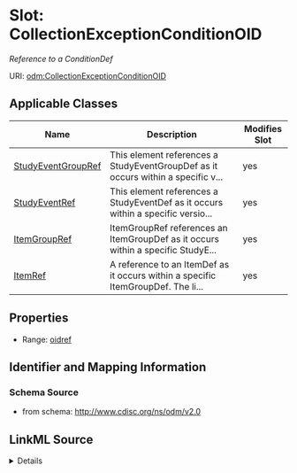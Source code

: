 # Slot: CollectionExceptionConditionOID


_Reference to a ConditionDef_



URI: [odm:CollectionExceptionConditionOID](http://www.cdisc.org/ns/odm/v2.0/CollectionExceptionConditionOID)



<!-- no inheritance hierarchy -->




## Applicable Classes

| Name | Description | Modifies Slot |
| --- | --- | --- |
[StudyEventGroupRef](StudyEventGroupRef.md) | This element references a StudyEventGroupDef as it occurs within a specific v... |  yes  |
[StudyEventRef](StudyEventRef.md) | This element references a StudyEventDef as it occurs within a specific versio... |  yes  |
[ItemGroupRef](ItemGroupRef.md) | ItemGroupRef references an ItemGroupDef as it occurs within a specific StudyE... |  yes  |
[ItemRef](ItemRef.md) | A reference to an ItemDef as it occurs within a specific ItemGroupDef. The li... |  yes  |







## Properties

* Range: [oidref](oidref.md)





## Identifier and Mapping Information







### Schema Source


* from schema: http://www.cdisc.org/ns/odm/v2.0




## LinkML Source

<details>
```yaml
name: CollectionExceptionConditionOID
description: Reference to a ConditionDef
from_schema: http://www.cdisc.org/ns/odm/v2.0
rank: 1000
alias: CollectionExceptionConditionOID
domain_of:
- StudyEventGroupRef
- StudyEventRef
- ItemGroupRef
- ItemRef
range: oidref

```
</details>